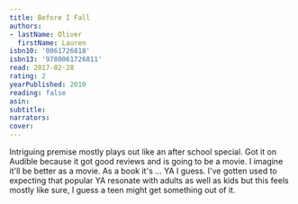 ```yaml
---
title: Before I Fall
authors:
- lastName: Oliver
  firstName: Lauren
isbn10: '0061726818'
isbn13: '9780061726811'
read: 2017-02-28
rating: 2
yearPublished: 2010
reading: false
asin:
subtitle:
narrators:
cover:
---
```

Intriguing premise mostly plays out like an after school special. Got it on Audible because it got good reviews and is going to be a movie. I imagine it'll be better as a movie. As a book it's … YA I guess. I've gotten used to expecting that popular YA resonate with adults as well as kids but this feels mostly like sure, I guess a teen might get something out of it.